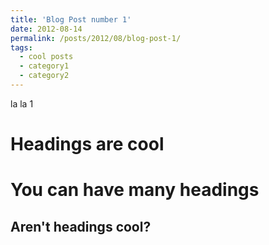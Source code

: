 ```yaml
---
title: 'Blog Post number 1'
date: 2012-08-14
permalink: /posts/2012/08/blog-post-1/
tags:
  - cool posts
  - category1
  - category2
---
```


la la 1


Headings are cool
======

You can have many headings
======

Aren't headings cool?
------
